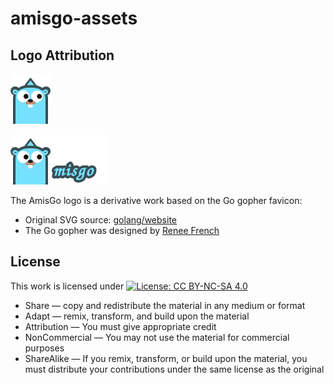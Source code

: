 # amisgo-assets

## Logo Attribution

![Logo](logo.svg)

![Logo with text](logo-with-text.svg)

The AmisGo logo is a derivative work based on the Go gopher favicon:

- Original SVG source: [golang/website](https://github.com/golang/website/blob/3a761022ad6ff0280a444482b7c8deb56f0ab372/_content/doc/gopher/favicon.svg)
- The Go gopher was designed by [Renee French](https://reneefrench.blogspot.com/)

## License

This work is licensed under [![License: CC BY-NC-SA 4.0](https://img.shields.io/badge/License-CC%20BY--NC--SA%204.0-lightgrey.svg)](https://creativecommons.org/licenses/by-nc-sa/4.0/)

- Share — copy and redistribute the material in any medium or format
- Adapt — remix, transform, and build upon the material
- Attribution — You must give appropriate credit
- NonCommercial — You may not use the material for commercial purposes
- ShareAlike — If you remix, transform, or build upon the material, you must distribute your contributions under the same license as the original
